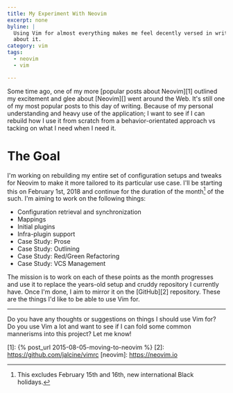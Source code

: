 ```yaml
---
title: My Experiment With Neovim
excerpt: none
byline: |
  Using Vim for almost everything makes me feel decently versed in writing
  about it.
category: vim
tags:
  - neovim
  - vim

---
```


Some time ago, one of my more [popular posts about Neovim][1] outlined my
excitement and glee about [Neovim][] went around the Web. It's still one of my
most popular posts to this day of writing. Because of my personal understanding
and heavy use of the application; I want to see if I can rebuild how I use it
from scratch from a behavior-orientated approach vs tacking on what I need when
I need it.

# The Goal
I'm working on rebuilding my entire set of configuration setups and tweaks for
Neovim to make it more tailored to its particular use case. I'll be starting
this on February 1st, 2018 and continue for the duration of the month[^1] of the
such. I'm aiming to work on the following things:

  * Configuration retrieval and synchronization
  * Mappings
  * Initial plugins
  * Infra-plugin support
  * Case Study: Prose
  * Case Study: Outlining
  * Case Study: Red/Green Refactoring
  * Case Study: VCS Management

The mission is to work on each of these points as the month progresses and use
it to replace the years-old setup and cruddy repository I currently have. Once
I'm done, I aim to mirror it on the [GitHub][2] repository. These are the things
I'd like to be able to use Vim for.

---

Do you have any thoughts or suggestions on things I should use Vim for? Do you
use Vim a lot and want to see if I can fold some common mannerisms into this
project? Let me know!

[1]: {% post_url 2015-08-05-moving-to-neovim %}
[2]: https://github.com/jalcine/vimrc
[neovim]: https://neovim.io
[^1]: This excludes February 15th and 16th, new international Black holidays.
